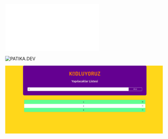 
![KODLUYORUZ.ORG](kodluyoruz.org)

![PATIKA.DEV](www.patika.dev)

![TODO LIST](https://github.com/cankskrk/PATIKA.DEV-JS-HW-2-TODO-LIST/blob/main/Ekran%20g%C3%B6r%C3%BCnt%C3%BCs%C3%BC%202022-05-20%2016-34-53.png?raw=true)
